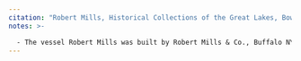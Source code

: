 ```yaml
---
citation: "Robert Mills, Historical Collections of the Great Lakes, Bowling Green State University."
notes: >-

  - The vessel Robert Mills was built by Robert Mills & Co., Buffalo NY, 1888. Official Number: 110774, Rig: Propeller, Length: 256.00, Width: 40.16, Depth: 20.16, Gross Tonnage: 1790.50, Net Tonnage: 1522.17, Hull Material: Wood. First enrollment issued at Buffalo, NY, June 1, 1888. Measures change, Buffalo, NY, May 7, 1906 (256 x 40.16 x 23.42; 2070 gross - 1712 net). Dismantled and abandoned at Ecorse, MI, in 1928. Hull reportedly sunk off Southeast Shoal, Lake Erie, in same year, while in tow for Cleveland, OH, and use as a dock. (Ibid.)
---
```



